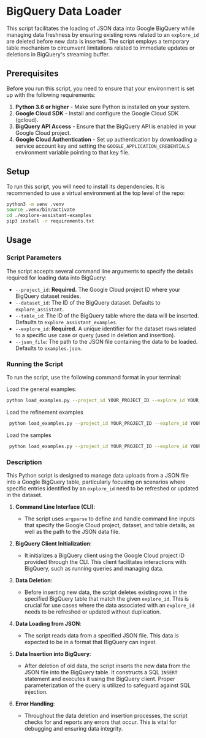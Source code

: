 # BigQuery Data Loader

This script facilitates the loading of JSON data into Google BigQuery while managing data freshness by ensuring existing rows related to an `explore_id` are deleted before new data is inserted. The script employs a temporary table mechanism to circumvent limitations related to immediate updates or deletions in BigQuery's streaming buffer.

## Prerequisites

Before you run this script, you need to ensure that your environment is set up with the following requirements:

1. **Python 3.6 or higher** - Make sure Python is installed on your system.
2. **Google Cloud SDK** - Install and configure the Google Cloud SDK (gcloud).
3. **BigQuery API Access** - Ensure that the BigQuery API is enabled in your Google Cloud project.
4. **Google Cloud Authentication** - Set up authentication by downloading a service account key and setting the `GOOGLE_APPLICATION_CREDENTIALS` environment variable pointing to that key file.

## Setup

To run this script, you will need to install its dependencies. It is recommended to use a virtual environment at the top level of the repo:

```bash
python3 -m venv .venv
source .venv/bin/activate
cd ./explore-assistant-examples
pip3 install -r requirements.txt
```

## Usage

### Script Parameters

The script accepts several command line arguments to specify the details required for loading data into BigQuery:

- `--project_id`: **Required.** The Google Cloud project ID where your BigQuery dataset resides.
- `--dataset_id`: The ID of the BigQuery dataset. Defaults to `explore_assistant`.
- `--table_id`: The ID of the BigQuery table where the data will be inserted. Defaults to `explore_assistant_examples`.
- `--explore_id`: **Required.** A unique identifier for the dataset rows related to a specific use case or query (used in deletion and insertion).
- `--json_file`: The path to the JSON file containing the data to be loaded. Defaults to `examples.json`.

### Running the Script

To run the script, use the following command format in your terminal:

Load the general examples:

```bash
python load_examples.py --project_id YOUR_PROJECT_ID --explore_id YOUR_EXPLORE_ID --table_id explore_assistant_examples --json_file examples.json
```

Load the refinement examples

```bash
 python load_examples.py --project_id YOUR_PROJECT_ID --explore_id YOUR_EXPLORE_ID --table_id explore_assistant_refinement_examples --json_file refinement_examples.json
```

Load the samples

```bash
 python load_examples.py --project_id YOUR_PROJECT_ID --explore_id YOUR_EXPLORE_ID --table_id explore_assistant_samples --column_name samples --json_file samples.json
```

### Description

This Python script is designed to manage data uploads from a JSON file into a Google BigQuery table, particularly focusing on scenarios where specific entries identified by an `explore_id` need to be refreshed or updated in the dataset.

1. **Command Line Interface (CLI)**:

   - The script uses `argparse` to define and handle command line inputs that specify the Google Cloud project, dataset, and table details, as well as the path to the JSON data file.

2. **BigQuery Client Initialization**:

   - It initializes a BigQuery client using the Google Cloud project ID provided through the CLI. This client facilitates interactions with BigQuery, such as running queries and managing data.

3. **Data Deletion**:

   - Before inserting new data, the script deletes existing rows in the specified BigQuery table that match the given `explore_id`. This is crucial for use cases where the data associated with an `explore_id` needs to be refreshed or updated without duplication.

4. **Data Loading from JSON**:

   - The script reads data from a specified JSON file. This data is expected to be in a format that BigQuery can ingest.

5. **Data Insertion into BigQuery**:

   - After deletion of old data, the script inserts the new data from the JSON file into the BigQuery table. It constructs a SQL `INSERT` statement and executes it using the BigQuery client. Proper parameterization of the query is utilized to safeguard against SQL injection.

6. **Error Handling**:
   - Throughout the data deletion and insertion processes, the script checks for and reports any errors that occur. This is vital for debugging and ensuring data integrity.
